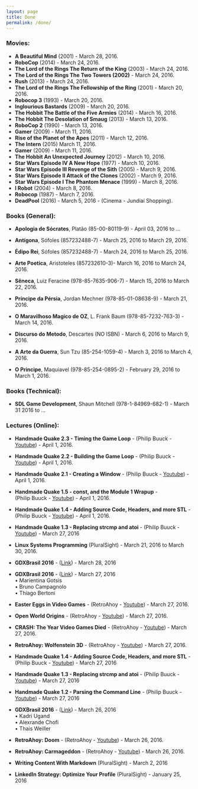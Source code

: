 ```yaml
---
layout: page
title: Done
permalink: /done/
---
```


<!-- ####################################################################### -->

### Movies:

* **A Beautiful Mind** (2001) - March 28, 2016.
* **RoboCop** (2014) - March 24, 2016.
* **The Lord of the Rings The Return of the King** (2003) - March 24, 2016.
* **The Lord of the Rings The Two Towers (2002)** - March 24, 2016.
* **Rush** (2013) - March 24, 2016.
* **The Lord of the Rings The Fellowship of the Ring** (2001) - March 20, 2016.
* **Robocop 3** (1993) - March 20, 2016.
* **Inglourious Bastards** (2009) - March 20, 2016.
* **The Hobbit The Battle of the Five Armies** (2014) - March 16, 2016.
* **The Hobbit The Desolation of Smaug** (2013) - March 13, 2016.
* **RoboCop 2** (1990) - March 13, 2016.
* **Gamer** (2009) - March 11, 2016.
* **Rise of the Planet of the Apes** (2011) - March 12, 2016.
* **The Intern** (2015) March 11, 2016.
* **Gamer** (2009) - March 11, 2016.
* **The Hobbit An Unexpected Journey** (2012) - March 10, 2016.
* **Star Wars Episode IV A New Hope** (1977) - March 10, 2016.
* **Star Wars Episode III Revenge of the Sith** (2005) - March 9, 2016.
* **Star Wars Episode II Attack of the Clones** (2002) - March 9, 2016.
* **Star Wars Episode I The Phantom Menace** (1999) - March 8, 2016.
* **I Robot** (2004) - March 8, 2016.
* **Robocop** (1987) - March 7, 2016.
* **DeadPool** (2016) - March 5, 2016 - (Cinema - Jundiaí Shopping).


<!-- ##################################################################### -->


### Books (General): 

* **Apologia de Sócrates**, Platão (85-00-80119-9) - April 03, 2016 to ...


* **Antígona**, Sófoles (857232488-7) - March 25, 2016 to March 29, 2016.
* **Édipo Rei**, Sófoles (857232488-7) - March 24, 2016 to March 25, 2016.
* **Arte Poetica**, Aristoteles (857232610-3)- March 16, 2016 to March 24, 2016.
* **Sêneca**, Luiz Feracine (978-85-7635-906-7) - March 15, 2016 to March 22, 2016.
* **Príncipe da Pérsia**, Jordan Mechner (978-85-01-08638-9) - March 21, 2016.
* **O Maravilhoso Magico de OZ**, L. Frank Baum (978-85-7232-763-3) - March 14, 2016.
* **Discurso do Metodo**, Descartes (NO ISBN) - March 6, 2016 to March 9, 2016.
* **A Arte da Guerra**, Sun Tzu (85-254-1059-4) - March 3, 2016 to March 4, 2016.
* **O Principe**, Maquiavel (978-85-254-0895-2) - February 29, 2016 to March 1, 2016.


<!-- ####################################################################### -->

### Books (Technical):
* **SDL Game Development**, Shaun Mitchell (978-1-84969-682-1) - March 31 2016 to ...

<!-- ####################################################################### -->

### Lectures (Online): 

* **Handmade Quake 2.3 - Timing the Game Loop** - (Philip Buuck - 
[Youtube](https://www.youtube.com/watch?v=EyUM1dTUCyQ)) - April 1, 2016.
* **Handmade Quake 2.2 - Building the Game Loop** - (Philip Buuck - 
[Youtube](https://www.youtube.com/watch?v=bAApnxQf2hI)) - April 1, 2016.
* **Handmade Quake 2.1 - Creating a Window** - (Philip Buuck - 
[Youtube](https://www.youtube.com/watch?v=mkDsvnKq2p0)) - April 1, 2016.
* **Handmade Quake 1.5 - const, and the Module 1 Wrapup** -    
(Philip Buuck - [Youtube](https://www.youtube.com/watch?v=m8oHcJAB-xU)) - April 1, 2016.
* **Handmade Quake 1.4 - Adding Source Code, Headers, and more STL** -    
(Philip Buuck - [Youtube](https://www.youtube.com/watch?v=piQQnWmHdCA)) - April 1, 2016.

* **Handmade Quake 1.3 - Replacing strcmp and atoi** - (Philip Buuck  - 
[Youtube](https://www.youtube.com/watch?v=_MAbRVrfkdU)) -  March 27, 2016   

* **Linux Systems Programming** (PluralSight) - March 21, 2016 to March 30, 2016.

<!-- COWTODO: Add the lecturers' names -->
* **GDXBrasil 2016** - ([Link](http://www.gxbrazil.com/)) - March 28, 2016    

* **GDXBrasil 2016** - ([Link](http://www.gxbrazil.com/)) - March 27, 2016    
 • Marientina Gotsis   
 • Bruno Campagnolo   
 • Thiago Bertoni  

* **Easter Eggs in Video Games** - (RetroAhoy - 
[Youtube](https://www.youtube.com/watch?v=Q6Sv4FVDnXQ)) - March 27, 2016.
* **Open World Origins** - (RetroAhoy - 
[Youtube](https://www.youtube.com/watch?v=EdV_2svrDVc)) - March 27, 2016.
* **CRASH: The Year Video Games Died** - (RetroAhoy - 
[Youtube](https://www.youtube.com/watch?v=ikIeaCE3Ljc)) - March 27, 2016.
* **RetroAhoy: Wolfenstein 3D** - (RetroAhoy - 
[Youtube](https://www.youtube.com/watch?v=BSb87DC-PtA)) - March 27, 2016.

* **Handmade Quake 1.4 - Adding Source Code, Headers, and more STL** - (Philip Buuck  - 
[Youtube](https://www.youtube.com/watch?v=piQQnWmHdCA)) -  March 27, 2016   
* **Handmade Quake 1.3 - Replacing strcmp and atoi** - (Philip Buuck  - 
[Youtube](https://www.youtube.com/watch?v=_MAbRVrfkdU)) -  March 27, 2016   
* **Handmade Quake 1.2 - Parsing the Command Line** - (Philip Buuck - 
[Youtube](https://www.youtube.com/watch?v=TdUszxsJ98A)) -  March 27, 2016   
   

* **GDXBrasil 2016** - ([Link](http://www.gxbrazil.com/)) - March 26, 2016    
 • Kadri Ugand   
 • Alexrande Chofi   
 • Thais Weiller   

* **RetroAhoy: Doom** - (RetroAhoy - 
[Youtube](https://www.youtube.com/watch?v=6A4-SVUHQYI)) - March 26, 2016.
* **RetroAhoy: Carmageddon** - (RetroAhoy - 
[Youtube](https://www.youtube.com/watch?v=srLNtnyGy_U)) - March 26, 2016.

* **Writing Content With Markdown** (PluralSight) - March 2, 2016
* **LinkedIn Strategy: Optimize Your Profile** (PluralSight) - January 25, 2016

